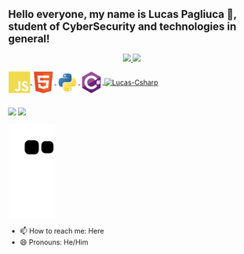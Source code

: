 ## Hello everyone, my name is Lucas Pagliuca 👋, student of CyberSecurity and technologies in general!
<div align="center">
  <a href="https://github.com/LucasPDiniz">
  <img height="150em" src="https://github-readme-stats.vercel.app/api?username=LucasPDiniz&show_icons=true&theme=dark&include_all_commits=true&count_private=true"/>
  <img height="150em" src="https://github-readme-stats.vercel.app/api/top-langs/?username=LucasPDiniz&layout=compact&langs_count=7&theme=dark"/>
</div>
</div>
<div style="display: inline_block"><br>
  <img align="center" alt="Lucas-Js" height="45" width="45" src="https://raw.githubusercontent.com/devicons/devicon/master/icons/javascript/javascript-plain.svg">
  <img align="center" alt="Lucas-HTML" height="45" width="45" src="https://raw.githubusercontent.com/devicons/devicon/master/icons/html5/html5-original.svg">
  <img align="center" alt="Lucas-Python" height="45" width="45" src="https://raw.githubusercontent.com/devicons/devicon/master/icons/python/python-original.svg">
  <img align="center" alt="Lucas-Csharp" height="45" width="45" src="https://raw.githubusercontent.com/devicons/devicon/master/icons/csharp/csharp-original.svg">
  <img align="center" alt="Lucas-Csharp" height="60" width="60" src="https://cdn3.iconfinder.com/data/icons/blue-ulitto/128/Developer_files_Bash_Shell_Script-512.png">


  
##

  <div> 
<a href="https://instagram.com/lucaspagliucaa" target="_blank"><img src="https://img.shields.io/badge/-Instagram-%23E4405F?style=for-the-badge&logo=instagram&logoColor=white" target="_blank"></a>
      <a href="https://br.linkedin.com/in/lucas-pagliuca-diniz" target="_blank"><img src="https://img.shields.io/badge/-LinkedIn-%230077B5?style=for-the-badge&logo=linkedin&logoColor=white" target="_blank"></a> 
 	</a> 
</div>
  
  ![Snake animation](https://github.com/LucasPDiniz/LucasPDiniz/blob/output/github-contribution-grid-snake.svg)
- 📫 How to reach me: Here
- 😄 Pronouns: He/Him

